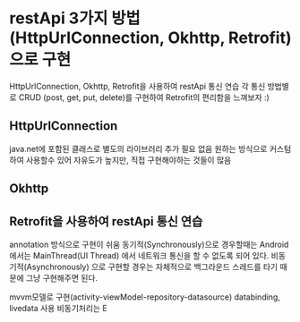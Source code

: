# restApi 3가지 방법(HttpUrlConnection, Okhttp, Retrofit)으로 구현
HttpUrlConnection, Okhttp, Retrofit을 사용하여 restApi 통신 연습
각 통신 방법별로 CRUD (post, get, put, delete)를 구현하여 Retrofit의 편리함을 느껴보자 :)


## HttpUrlConnection
java.net에 포함된 클래스로 별도의 라이브러리 추가 필요 없음
원하는 방식으로 커스텀하여 사용할수 있어 자유도가 높지만, 직접 구현해야하는 것들이 많음


## Okhttp



## Retrofit을 사용하여 restApi 통신 연습
annotation 방식으로 구현이 쉬움
동기적(Synchronously)으로 경우할때는 Android 에서는 MainThread(UI Thread) 에서 네트워크 통신을 할 수 없도록 되어 있다.
비동기적(Asynchronously) 으로 구현할 경우는 자체적으로 백그라운드 스레드를 타기 때문에 그냥 구현해주면 된다.





mvvm모델로 구현(activity-viewModel-repository-datasource)
databinding, livedata 사용
비동기처리는 E














